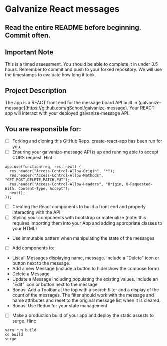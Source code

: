 # Galvanize React messages

## Read the entire README before beginning. Commit often.

## Important Note

This is a timed assessment.  You should be able to complete it in under 3.5 hours.  Remember to commit and push to your forked repository.  We will use the timestamps to evaluate how long it took.

## Project Description

The app is a REACT front end for the message board API built in (galvanize-message](https://github.com/gSchool/galvanize-message).  Your REACT app will interact with your deployed galvanize-message API.

## You are responsible for:

- [ ] Forking and cloning this GitHub Repo.  create-react-app has been run for you.
- [ ] Ensuring your galvanize-message API is up and running able to accept CORS request. 
Hint:
```
app.use(function(req, res, next) {
  res.header("Access-Control-Allow-Origin", "*");
  res.header("Access-Control-Allow-Methods", "GET,POST,DELETE,PATCH,PUT");
  res.header("Access-Control-Allow-Headers", "Origin, X-Requested-With, Content-Type, Accept");
  next();
});
```

- [ ] Creating the React components to build a front end and properly interacting with the API
- [ ] Styling your components with bootstrap or materialize (note: this requires importing them into your App and adding appropriate classes to your HTML)
- Use immutable pattern when manipulating the state of the messages
- [ ] Add components to:
+ List all Messages displaying name, message.  Include a "Delete" icon or button next to the message.
+ Add a new Message (include a button to hide/show the compose form)
+ Delete a Message
+ Update a Message including populating the existing values.  Include an "Edit" icon or button next to the message
+ Bonus: Add a Toolbar at the top with a search filter and a display of the count of the messages.  The filter should work with the message and name attributes and reset to the original message list when it is cleared. 
+ Bonus: Use Redux for your state management
- [ ] Make a production build of your app and deploy the static assests to surge. 
Hint:
```
yarn run build
cd build
surge
```
